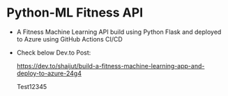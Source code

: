 # Python-ML Fitness API


- A Fitness Machine Learning API build using Python Flask and deployed to Azure using GitHub Actions CI/CD

- Check below Dev.to Post:

  https://dev.to/shaijut/build-a-fitness-machine-learning-app-and-deploy-to-azure-24g4
  
  Test12345
